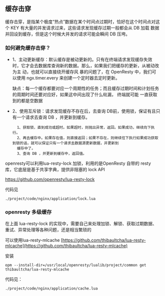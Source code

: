

## 缓存击穿

缓存击穿，是指某个极度“热点”数据在某个时间点过期时，恰好在这个时间点对这个 KEY 有大量的并发请求过来，这些请求发现缓存过期一般都会从 DB 加载
数据并回设到缓存，但是这个时候大并发的请求可能会瞬间 DB 压垮。

### 如何避免缓存击穿？

- 1、主动更新缓存：默认缓存是被动更新的。只有在终端请求发现缓存失效时，它才会去数据库查询新的数据。那么，如果我们把缓存的更新，从被动改为主
动，也就可以直接绕开缓存风 暴的问题了，在 OpenResty 中，我们可以使用 ngx.timer.every 来创建一个定时器去定时更新。

    缺点：每一个缓存都要对应一个周期性的任务；而且缓存过期时间和计划任务的周期时间还要对应好，如果这中间出现了什么纰漏， 终端就可能
一直获取到的都是空数据

- 2、使用互斥锁：请求发现缓存不存在后，去查询 DB前，使用锁，保证有且只有一个请求去查询 DB ，并更新到缓存。

        1、获取锁，直到成功或超时。如果超时，则抛出异常，返回。如果成功，继续向下执行。
        2、再去缓存中。如果存在值，则直接返回；如果不存在，则继续往下执行如果成功获取到锁的话，就可以保证只有一个请求去数据源更新数据，并更新到
        缓存中了。
        3、查询 DB ，并更新到缓存中，返回值。

openresty可以利用lua-resty-lock 加锁，利用的是OpenResty 自带的 resty 库，它底层是基于共享字典，提供非阻塞的 lock API


https://github.com/openresty/lua-resty-lock

代码见
```
./project/code/nginx/application/lock.lua
```



### openresty 多级缓存

在上面 lua-resty-lock 的实现中，需要自己来处理加锁、解锁、获取过期数据、重试、异常处理等各种问题，还是相当繁琐的 

可以使用lua-resty-mlcache [https://github.com/thibaultcha/lua-resty-mlcache](https://github.com/thibaultcha/lua-resty-mlcache)


安装
```shell 
opm --install-dir=/usr/local/openresty/lualib/project/common get  thibaultcha/lua-resty-mlcache
```

代码见：

``` 
./project/code/nginx/application/cache.lua

```
